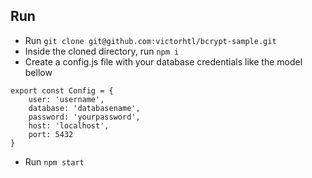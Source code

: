 ## Run

- Run `git clone git@github.com:victorhtl/bcrypt-sample.git`
- Inside the cloned directory, run `npm i`
- Create a config.js file with your database credentials like the model bellow

```
export const Config = {
    user: 'username',
    database: 'databasename',
    password: 'yourpassword',
    host: 'localhost',
    port: 5432
}
```
- Run `npm start`